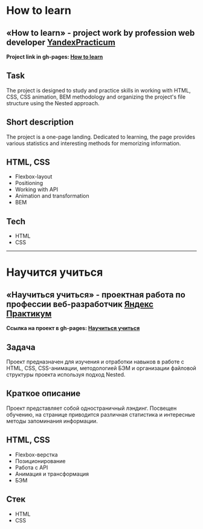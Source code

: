 # How to learn

## «How to learn» - project work by profession web developer [YandexPracticum](https://praktikum.yandex.ru "YandexPracticum")

**Project link in gh-pages: [How to learn](https://sib24bear.github.io/how-to-learn/)**

## Task

The project is designed to study and practice skills in working with HTML, CSS, CSS animation, BEM methodology and organizing the project's file structure using the Nested approach. 

## Short description

The project is a one-page landing. Dedicated to learning, the page provides various statistics and interesting methods for memorizing information.

## HTML, CSS

- Flexbox-layout
- Positioning
- Working with API
- Animation and transformation
- BEM

## Tech

- HTML
- CSS

---

# Научится учиться

## «Научиться учиться» - проектная работа по профессии веб-разработчик [Яндекс Практикум](https://praktikum.yandex.ru "Яндекс Практикум")

**Ссылка на проект в gh-pages: [Научиться учиться](https://sib24bear.github.io/how-to-learn/)**

## Задача

Проект предназначен для изучения и отработки навыков в работе с HTML, CSS, CSS-анимации, методологией БЭМ и организации файловой структуры проекта используя подход Nested. 

## Краткое описание

Проект представляет собой одностраничный лэндинг. Посвещен обучению, на странице приводится различная статистика и интересные методы запоминания информации.

## HTML, CSS

- Flexbox-верстка
- Позиционирование
- Работа с API
- Анимация и трансформация
- БЭМ

## Стек

- HTML
- CSS
